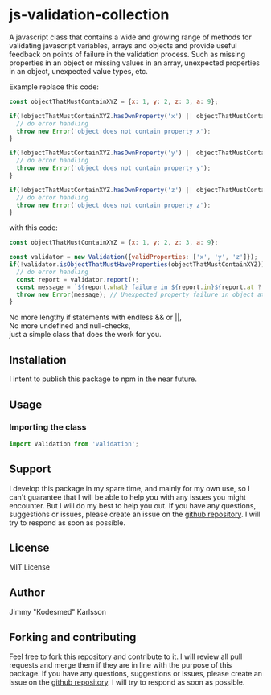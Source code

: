 # js-validation-collection
A javascript class that contains a wide and growing range of methods for validating javascript variables, arrays and objects and provide useful feedback on points of failure in the validation process. Such as missing properties in an object or missing values in an array, unexpected properties in an object, unexpected value types, etc.

Example replace this code:

```` javascript
const objectThatMustContainXYZ = {x: 1, y: 2, z: 3, a: 9};

if(!objectThatMustContainXYZ.hasOwnProperty('x') || objectThatMustContainXYZ.x === undefined || objectThatMustContainXYZ.x === null) {
  // do error handling
  throw new Error('object does not contain property x');
}

if(!objectThatMustContainXYZ.hasOwnProperty('y') || objectThatMustContainXYZ.y === undefined || objectThatMustContainXYZ.y === null) {
  // do error handling
  throw new Error('object does not contain property y');
}

if(!objectThatMustContainXYZ.hasOwnProperty('z') || objectThatMustContainXYZ.z === undefined || objectThatMustContainXYZ.z === null) {
  // do error handling
  throw new Error('object does not contain property z');
}
````

with this code:

```` javascript
const objectThatMustContainXYZ = {x: 1, y: 2, z: 3, a: 9};

const validator = new Validation({validProperties: ['x', 'y', 'z']});
if(!validator.isObjectThatMustHaveProperties(objectThatMustContainXYZ)) {
  // do error handling
  const report = validator.report();
  const message = `${report.what} failure in ${report.in}${report.at ? ` at ${report.at} is ${report.is}` : ''}${report.expected ? ` expected ${report.expected}` : ''}`;
  throw new Error(message); // Unexpected property failure in object at 3 is a expected x, y, z
}
````

No more lengthy if statements with endless && or ||,  
No more undefined and null-checks,  
just a simple class that does the work for you.

## Installation

I intent to publish this package to npm in the near future.

## Usage

### Importing the class

```` javascript
import Validation from 'validation';
````


## Support

I develop this package in my spare time, and mainly for my own use, so I can't guarantee that I will be able to help you with any issues you might encounter. But I will do my best to help you out. If you have any questions, suggestions or issues, please create an issue on the [github repository](https://github.com/kodsmed/js-vallidation-collection/issues). I will try to respond as soon as possible.

## License

MIT License

## Author

Jimmy "Kodesmed" Karlsson

## Forking and contributing

Feel free to fork this repository and contribute to it. I will review all pull requests and merge them if they are in line with the purpose of this package. If you have any questions, suggestions or issues, please create an issue on the [github repository](https://github.com/kodsmed/js-vallidation-collection/issues). I will try to respond as soon as possible.